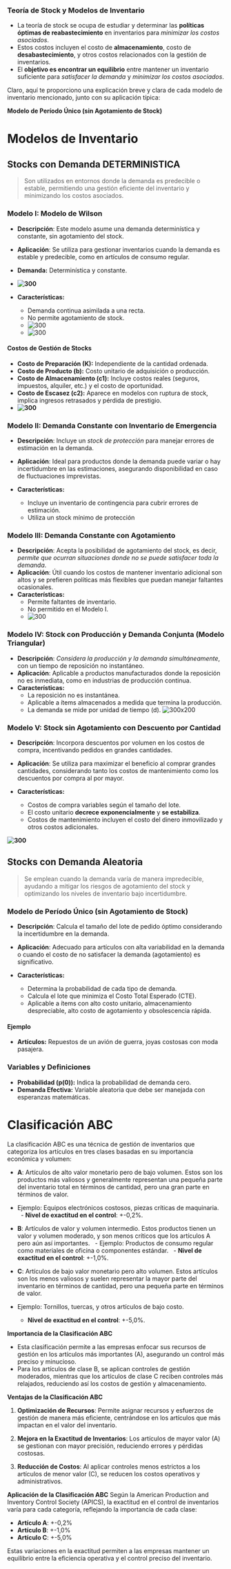
### Teoría de Stock y Modelos de Inventario

- La teoría de stock se ocupa de estudiar y determinar las **políticas óptimas de reabastecimiento** en inventarios para *minimizar los costos asociados*.
- Estos costos incluyen el costo de **almacenamiento**, costo de **desabastecimiento**, y otros costos relacionados con la gestión de inventarios.
- El **objetivo es encontrar un equilibrio** entre mantener un inventario suficiente para *satisfacer la demanda* y *minimizar los costos asociados*.


Claro, aquí te proporciono una explicación breve y clara de cada modelo de inventario mencionado, junto con su aplicación típica:



**Modelo de Período Único (sin Agotamiento de Stock)**


# Modelos de Inventario

## Stocks con Demanda DETERMINISTICA

> Son utilizados en entornos donde la demanda es predecible o estable, permitiendo una gestión eficiente del inventario y minimizando los costos asociados.
  

### Modelo I: Modelo de Wilson
- **Descripción**: Este modelo asume una demanda determinística y constante, sin agotamiento del stock.
- **Aplicación**: Se utiliza para gestionar inventarios cuando la demanda es estable y predecible, como en artículos de consumo regular.

- **Demanda:** Determinística y constante.
- **![300](https://lh7-us.googleusercontent.com/docsz/AD_4nXfSxEBaJ1rpSVwEbDJcBTSob-3oPutZSZyCz25kIYimaAhIkUnepAY8SzVdq7IyBz30e3ZBSeGBFTgh0yKYRSeoGVITtLLlQDhhbszy6-wGdUXfUz7KGLrCvObMVYqbrBbZeep_pHlKq9sC_CXrd9mngu4?key=ESjnCozrK6HeQO4PkjCJug)**
- **Características:** 
  - Demanda continua asimilada a una recta.
  -  No permite agotamiento de stock.
  - ![300](https://lh7-us.googleusercontent.com/docsz/AD_4nXftIMGclDBr2QkWkQQvR93_TDQ_FCYEYqdiDNpBQqMq5BXWaxNIxlhWPhvFUVWxS9rqzZNq4UvaHfyyGkXM1V1uBUCVtgKKqESPt1wTCmgFvtcJ561MIes4UOGP1CGyP1-DVJeIgAB8LzRj2AbVpZEiUg?key=ESjnCozrK6HeQO4PkjCJug)
  - ![300](https://lh7-us.googleusercontent.com/docsz/AD_4nXej6E6IOpelxfJ6y-gp5G1CCKaYS2LNad7rUp_l6yH6IK9qKZO-YJUSAt4HFt7piusfyDY_QXQtYTmTFV5aGS0gHjBhF5VqTjysjB4AGeLNkSE9zsbWRdx1LbxcfdXmOfNiB0ULSfWA17OG2EIcRjYZy1q4?key=ESjnCozrK6HeQO4PkjCJug)

#### Costos de Gestión de Stocks
- **Costo de Preparación (K):** Independiente de la cantidad ordenada.
- **Costo de Producto (b):** Costo unitario de adquisición o producción.
- **Costo de Almacenamiento (c1):** Incluye costos reales (seguros, impuestos, alquiler, etc.) y el costo de oportunidad.
- **Costo de Escasez (c2):** Aparece en modelos con ruptura de stock, implica ingresos retrasados y pérdida de prestigio.
- **![300](https://lh7-us.googleusercontent.com/docsz/AD_4nXfaFRnsxv1sUTh05QHX2e9yOrsF1IQRULtmgd1GaYKBmIs17Pq2r7g75B-t9741UrBl2M0WYKFQosa8fkKrL2Kw2pFJOMOGaafVFAfvZdmZdQgTRAoY4aRruhegqfH86TZ4q7deZVWkABxtBH0sOz9QNhF9?key=ESjnCozrK6HeQO4PkjCJug)**
### Modelo II: Demanda Constante con Inventario de Emergencia
-  **Descripción**: Incluye un *stock de protección* para manejar errores de estimación en la demanda.
- **Aplicación**: Ideal para productos donde la demanda puede variar o hay incertidumbre en las estimaciones, asegurando disponibilidad en caso de fluctuaciones imprevistas.

- **Características:**
  - Incluye un inventario de contingencia para cubrir errores de estimación.
  - Utiliza un stock mínimo de protección

### Modelo III: Demanda Constante con Agotamiento
-  **Descripción**: Acepta la posibilidad de agotamiento del stock, es decir, *permite que ocurran situaciones donde no se puede satisfacer toda la demanda*.
- **Aplicación**: Útil cuando los costos de mantener inventario adicional son altos y se prefieren políticas más flexibles que puedan manejar faltantes ocasionales.
- **Características:**
  - Permite faltantes de inventario.
  - No permitido en el Modelo I.
  - ![300](https://lh7-us.googleusercontent.com/docsz/AD_4nXckvy_NNa3gZlYlxtSXeOLe7CVjmGLG9DApB7WzPqZVGaDWhspjL2sadW3r_3A-WzTyLaB6t5bmY4x-R-S0NtG6I6b1GM9n9sEUOY4hwfF4Wu-VinDhVmXbafNtKhzugtj_NZKiJrtpBnYfkq9Rbgj2UUjZ?key=ESjnCozrK6HeQO4PkjCJug)

### Modelo IV: Stock con Producción y Demanda Conjunta (Modelo Triangular)
- **Descripción**: *Considera la producción y la demanda simultáneamente*, con un tiempo de reposición no instantáneo.
- **Aplicación**: Aplicable a productos manufacturados donde la reposición no es inmediata, como en industrias de producción continua.
- **Características:**
  - La reposición no es instantánea.
  - Aplicable a ítems almacenados a medida que termina la producción.
  - La demanda se mide por unidad de tiempo (d).
![300x200](https://lh7-us.googleusercontent.com/docsz/AD_4nXfi9qz7_1HmjAYlZglx_hFjYDQTrsZ-3C_1yFCKLQjDtrr0G_456uUP71Ba7v4hQUpN3FEVfrCGjJ3oMr92jyRJOuxkCM_vX1QzI-KBUJMwEOoIeTJfelTZr4xDwBqconVgkz7h-ufO7tUJpR3Lsp5dxtKW?key=ESjnCozrK6HeQO4PkjCJug)

### Modelo V: Stock sin Agotamiento con Descuento por Cantidad
- **Descripción**: Incorpora descuentos por volumen en los costos de compra, incentivando pedidos en grandes cantidades.
- **Aplicación**: Se utiliza para maximizar el beneficio al comprar grandes cantidades, considerando tanto los costos de mantenimiento como los descuentos por compra al por mayor.

- **Características:**
  - Costos de compra variables según el tamaño del lote.
  - El costo unitario **decrece exponencialmente** y **se estabiliza**.
  - Costos de mantenimiento incluyen el costo del dinero inmovilizado y otros costos adicionales.

**![300](https://lh7-us.googleusercontent.com/docsz/AD_4nXcqbiq7Bw-BQOxjfkZ3KSJ430aRe2aW4iDXrJdAGXh0Ecf5-cn54r6bWOQzbFC-xPnIIw1Jw_u-_x_2eVsMzlZvMBZhtakb2YENSqad-pmLKlvHR0nDfef89Bw38WiP6JC9srALkweBycGpqsgVawraBJwx?key=ESjnCozrK6HeQO4PkjCJug)**

## Stocks con Demanda Aleatoria

> Se emplean cuando la demanda varía de manera impredecible, ayudando a mitigar los riesgos de agotamiento del stock y optimizando los niveles de inventario bajo incertidumbre.


### Modelo de Período Único (sin Agotamiento de Stock)
-  **Descripción**: Calcula el tamaño del lote de pedido óptimo considerando la incertidumbre en la demanda.
- **Aplicación**: Adecuado para artículos con alta variabilidad en la demanda o cuando el costo de no satisfacer la demanda (agotamiento) es significativo.

- **Características:**
  - Determina la probabilidad de cada tipo de demanda.
  - Calcula el lote que minimiza el Costo Total Esperado (CTE).
  - Aplicable a ítems con alto costo unitario, almacenamiento despreciable, alto costo de agotamiento y obsolescencia rápida.

#### Ejemplo
- **Artículos:** Repuestos de un avión de guerra, joyas costosas con moda pasajera.

### Variables y Definiciones
- **Probabilidad (p(0)):** Indica la probabilidad de demanda cero.
- **Demanda Efectiva:** Variable aleatoria que debe ser manejada con esperanzas matemáticas.

# Clasificación ABC

La clasificación ABC es una técnica de gestión de inventarios que categoriza los artículos en tres clases basadas en su importancia económica y volumen:

- **A**: Artículos de alto valor monetario pero de bajo volumen. Estos son los productos más valiosos y generalmente representan una pequeña parte del inventario total en términos de cantidad, pero una gran parte en términos de valor. 

- Ejemplo: Equipos electrónicos costosos, piezas críticas de maquinaria.
  - **Nivel de exactitud en el control**: +-0,2%.

- **B**: Artículos de valor y volumen intermedio. Estos productos tienen un valor y volumen moderado, y son menos críticos que los artículos A pero aún así importantes.
  - Ejemplo: Productos de consumo regular como materiales de oficina o componentes estándar.
  - **Nivel de exactitud en el control**: +-1,0%.

- **C**: Artículos de bajo valor monetario pero alto volumen. Estos artículos son los menos valiosos y suelen representar la mayor parte del inventario en términos de cantidad, pero una pequeña parte en términos de valor.
- Ejemplo: Tornillos, tuercas, y otros artículos de bajo costo.
  - **Nivel de exactitud en el control**: +-5,0%.

**Importancia de la Clasificación ABC**

- Esta clasificación permite a las empresas enfocar sus recursos de gestión en los artículos más importantes (A), asegurando un control más preciso y minucioso.
- Para los artículos de clase B, se aplican controles de gestión moderados, mientras que los artículos de clase C reciben controles más relajados, reduciendo así los costos de gestión y almacenamiento.


**Ventajas de la Clasificación ABC**

1. **Optimización de Recursos**: Permite asignar recursos y esfuerzos de gestión de manera más eficiente, centrándose en los artículos que más impactan en el valor del inventario.

2. **Mejora en la Exactitud de Inventarios**: Los artículos de mayor valor (A) se gestionan con mayor precisión, reduciendo errores y pérdidas costosas.

3. **Reducción de Costos**: Al aplicar controles menos estrictos a los artículos de menor valor (C), se reducen los costos operativos y administrativos.

**Aplicación de la Clasificación ABC**
Según la American Production and Inventory Control Society (APICS), la exactitud en el control de inventarios varía para cada categoría, reflejando la importancia de cada clase:

- **Artículo A**: +-0,2%
- **Artículo B**: +-1,0%
- **Artículo C**: +-5,0%

Estas variaciones en la exactitud permiten a las empresas mantener un equilibrio entre la eficiencia operativa y el control preciso del inventario.
